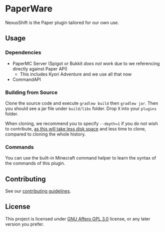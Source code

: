# PaperWare

NexusShift is the Paper plugin tailored for our own use.

## Usage

### Dependencies

- PaperMC Server (Spigot or Bukkit _does not work_ due to we referencing directly against Paper API)
  - This includes Kyori Adventure and we use all that now
- CommandAPI

### Building from Source

Clone the source code and execute `gradlew build` then `gradlew jar`. Then you should see a jar file
under `build/libs` folder.
Drop it into your `plugins` folder.

When cloning, we recommend you to specify `--depth=1` if you do not wish to
contribute, [as this will take less disk space](https://www.atlassian.com/git/tutorials/big-repositories) and less time to clone,
compared to cloning the whole history.

### Commands

You can use the built-in Minecraft command helper to learn the syntax of the
commands of this plugin.

## Contributing

See our [contributing guidelines](docs/CONTRIBUTING.md).

## License

This project is licensed under [GNU Affero GPL 3.0](LICENSE) license, or any
later version you prefer.
